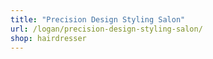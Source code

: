 ```yaml
---
title: "Precision Design Styling Salon"
url: /logan/precision-design-styling-salon/
shop: hairdresser
---
```

